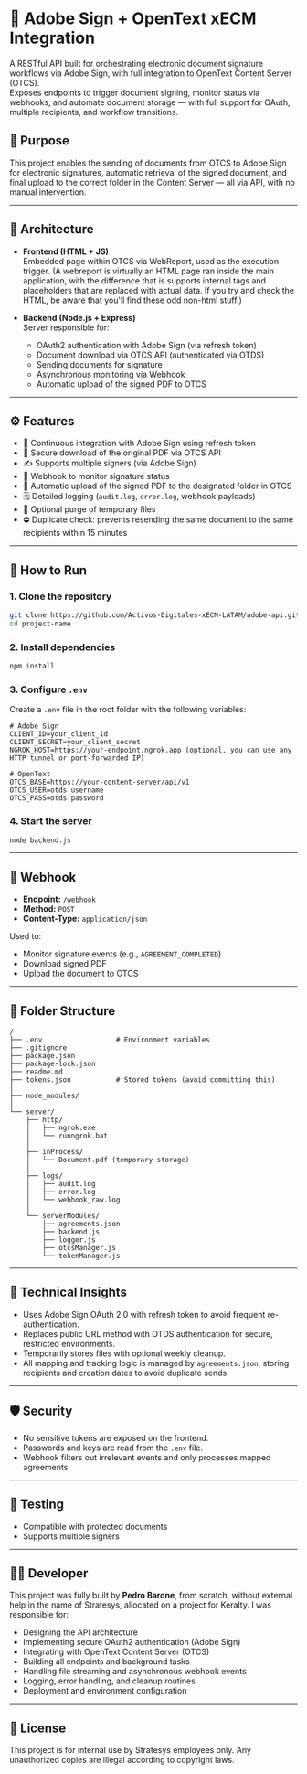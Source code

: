 # 🔐 Adobe Sign + OpenText xECM Integration
A RESTful API built for orchestrating electronic document signature workflows via Adobe Sign, with full integration to OpenText Content Server (OTCS).  
Exposes endpoints to trigger document signing, monitor status via webhooks, and automate document storage — with full support for OAuth, multiple recipients, and workflow transitions.

## 📌 Purpose

This project enables the sending of documents from OTCS to Adobe Sign for electronic signatures, automatic retrieval of the signed document, and final upload to the correct folder in the Content Server — all via API, with no manual intervention.

---

## 🧱 Architecture

- **Frontend (HTML + JS)**  
  Embedded page within OTCS via WebReport, used as the execution trigger. (A webreport is virtually an HTML page ran inside the main application, with the difference that is supports internal tags and placeholders that are replaced with actual data. If you try and check the HTML, be aware that you'll find these odd non-html stuff.)

- **Backend (Node.js + Express)**  
  Server responsible for:
  - OAuth2 authentication with Adobe Sign (via refresh token)
  - Document download via OTCS API (authenticated via OTDS)
  - Sending documents for signature
  - Asynchronous monitoring via Webhook
  - Automatic upload of the signed PDF to OTCS

---

## ⚙️ Features

- 🔁 Continuous integration with Adobe Sign using refresh token
- 📅 Secure download of the original PDF via OTCS API
- ✍️ Supports multiple signers (via Adobe Sign)
- 📡 Webhook to monitor signature status
- 📄 Automatic upload of the signed PDF to the designated folder in OTCS
- 🗒️ Detailed logging (`audit.log`, `error.log`, webhook payloads)
- 🧼 Optional purge of temporary files
- ⛔ Duplicate check: prevents resending the same document to the same recipients within 15 minutes

---

## 🚀 How to Run

### 1. Clone the repository

```bash
git clone https://github.com/Activos-Digitales-xECM-LATAM/adobe-api.git
cd project-name
```

### 2. Install dependencies

```bash
npm install
```

### 3. Configure `.env`

Create a `.env` file in the root folder with the following variables:

```env
# Adobe Sign
CLIENT_ID=your_client_id
CLIENT_SECRET=your_client_secret
NGROK_HOST=https://your-endpoint.ngrok.app (optional, you can use any HTTP tunnel or port-forwarded IP)

# OpenText
OTCS_BASE=https://your-content-server/api/v1
OTCS_USER=otds.username
OTCS_PASS=otds.password
```

### 4. Start the server

```bash
node backend.js
```

---

## 🔀 Webhook

- **Endpoint:** `/webhook`
- **Method:** `POST`
- **Content-Type:** `application/json`

Used to:

- Monitor signature events (e.g., `AGREEMENT_COMPLETED`)
- Download signed PDF
- Upload the document to OTCS

---

## 📁 Folder Structure

```
/
├── .env                  # Environment variables
├── .gitignore
├── package.json
├── package-lock.json
├── readme.md
├── tokens.json           # Stored tokens (avoid committing this)
│
├── node_modules/
│
└── server/
    ├── http/
    │   ├── ngrok.exe
    │   └── runngrok.bat
    │
    ├── inProcess/
    │   └── Document.pdf (temporary storage)
    │
    ├── logs/
    │   ├── audit.log
    │   ├── error.log
    │   └── webhook_raw.log
    │
    └── serverModules/
        ├── agreements.json
        ├── backend.js
        ├── logger.js
        ├── otcsManager.js
        └── tokenManager.js
```

---

## 🧠 Technical Insights

- Uses Adobe Sign OAuth 2.0 with refresh token to avoid frequent re-authentication.
- Replaces public URL method with OTDS authentication for secure, restricted environments.
- Temporarily stores files with optional weekly cleanup.
- All mapping and tracking logic is managed by `agreements.json`, storing recipients and creation dates to avoid duplicate sends.

---

## 🛡️ Security

- No sensitive tokens are exposed on the frontend.
- Passwords and keys are read from the `.env` file.
- Webhook filters out irrelevant events and only processes mapped agreements.

---

## 🧊 Testing

- Compatible with protected documents
- Supports multiple signers

---

## 🧙‍♂️ Developer

This project was fully built by **Pedro Barone**, from scratch, without external help in the name of Stratesys, allocated on a project for Keralty. 
I was responsible for:

- Designing the API architecture
- Implementing secure OAuth2 authentication (Adobe Sign)
- Integrating with OpenText Content Server (OTCS)
- Building all endpoints and background tasks
- Handling file streaming and asynchronous webhook events
- Logging, error handling, and cleanup routines
- Deployment and environment configuration
---

## 📄 License

This project is for internal use by Stratesys employees only. Any unauthorized copies are illegal according to copyright laws. 
